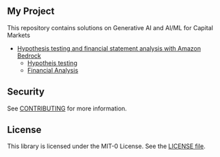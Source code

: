 ## My Project

This repository contains solutions on Generative AI and AI/ML for Capital Markets

- [Hypothesis testing and financial statement analysis with Amazon Bedrock](https://github.com/aws-samples/generativeai-aiml-capital-market-samples/tree/main/hypothesis-testing-financial-statement-analysis-with-Amazon-Bedrock)
    - [Hypotheis testing](https://github.com/aws-samples/generativeai-aiml-capital-market-samples/tree/main/hypothesis-testing-financial-statement-analysis-with-Amazon-Bedrock/Hypothesis%20Testing)
    - [Financial Analysis](https://github.com/aws-samples/generativeai-aiml-capital-market-samples/tree/main/hypothesis-testing-financial-statement-analysis-with-Amazon-Bedrock/Financial%20Analysis)

## Security

See [CONTRIBUTING](CONTRIBUTING.md#security-issue-notifications) for more information.

## License

This library is licensed under the MIT-0 License. See the [LICENSE file](https://github.com/aws-samples/generativeai-aiml-capital-market-samples/blob/main/LICENSE).

